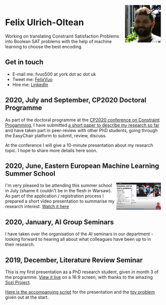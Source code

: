 <img width="116" height="121" src="fvuo-face.png" alt="Photo of my face" align="right" />

# Felix Ulrich-Oltean
Working on translating Constraint Satisfaction Problems into Boolean
SAT problems with the help of machine learning to choose the best
encoding.


## Get in touch
* E-mail me: fvuo500 at york dot ac dot uk
* Tweet me: [FelixVuo](https://twitter.com/FelixVuo)
* Hire me: [LinkedIn](https://www.linkedin.com/in/felix-ulrich-oltean/)


## 2020, July and September, CP2020 Doctoral Programme
As part of the doctoral programme at the [CP2020 conference on
Constraint Progamming](https://cp2020.a4cp.org/), I have submitted [a
short paper to describe my research so
far](./papers/cp2020-docprog-research_summary.pdf) and have taken part
in peer-review with other PhD students, going through the EasyChair
platform to submit, review, discuss.

At the conference I will give a 10-minute presentation about my
research topic.  I hope to share more details here soon.


## 2020, June, Eastern European Machine Learning Summer School
<a href="https://youtu.be/SyihWz34KEw"><img width="144" height="87"
src="eeml2020-youtube-thumb.png"
alt="Thumbnail photo from the presentation video" align="right" /></a>
I'm very pleased to be attending this summer school in July (shame it
couldn't be in the flesh in Warsaw).  As part of the application /
registration process I prepared a short video presentation to
summarise my research interest.  [Watch it
here](https://youtu.be/SyihWz34KEw)


## 2020, January, AI Group Seminars
I have taken over the organisation of the AI seminars in our
department - looking forward to hearing all about what colleagues have
been up to in their research.

## 2019, December, Literature Review Seminar
This is my first presentation as a PhD research student, given in
month 3 of the programme.  [View it
live](litreview/lrseminar.sozi.html) on a 16:9 screen, with thanks to
the amazing [Sozi Project](https://sozi.baierouge.fr/).

[Here is the accompanying script](litreview/script.pdf) for the
presentation and the [toy problem](litreview/treeproblemprintout.pdf)
given out at the start.

